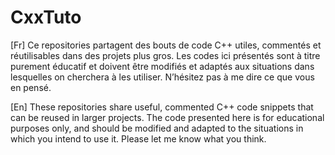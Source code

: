 # CxxTuto
[Fr] Ce repositories partagent des bouts de code C++ utiles, commentés et réutilisables dans des projets plus gros. 
Les codes ici présentés sont à titre purement éducatif et doivent être modifiés et adaptés aux situations dans lesquelles on cherchera à les utiliser. 
N’hésitez pas à me dire ce que vous en pensé.

[En] These repositories share useful, commented C++ code snippets that can be reused in larger projects. 
The code presented here is for educational purposes only, and should be modified and adapted to the situations in which you intend to use it. 
Please let me know what you think.
